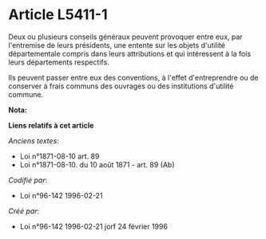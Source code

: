 # Article L5411-1

Deux ou plusieurs conseils généraux peuvent provoquer entre eux, par l'entremise de leurs présidents, une entente sur les
objets d'utilité départementale compris dans leurs attributions et qui intéressent à la fois leurs départements respectifs.

Ils peuvent passer entre eux des conventions, à l'effet d'entreprendre ou de conserver à frais communs des ouvrages ou des
institutions d'utilité commune.

**Nota:**



**Liens relatifs à cet article**

_Anciens textes_:

  - Loi n°1871-08-10 art. 89
  - Loi n°1871-08-10. du 10 août 1871 - art. 89 (Ab)

_Codifié par_:

  - Loi n°96-142 1996-02-21

_Créé par_:

  - Loi n°96-142 1996-02-21 jorf 24 février 1996
